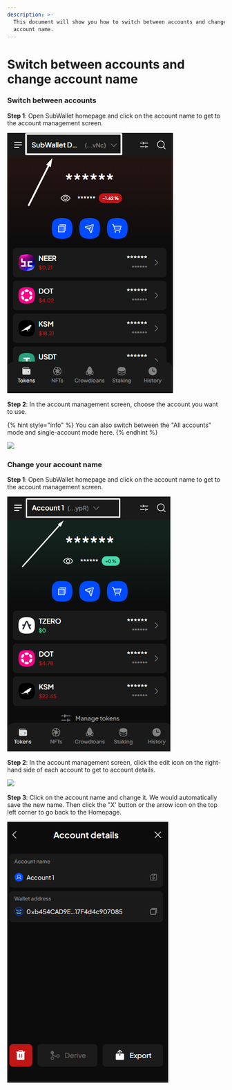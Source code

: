 ```yaml
---
description: >-
  This document will show you how to switch between accounts and change your
  account name.
---
```


# Switch between accounts and change account name

### Switch between accounts

**Step 1**: Open SubWallet homepage and click on the account name to get to the account management screen.

![](<../../.gitbook/assets/image (179) (1).png>)

**Step 2**: In the account management screen, choose the account you want to use.&#x20;

{% hint style="info" %}
You can also switch between the "All accounts" mode and single-account mode here.&#x20;
{% endhint %}

![](<../../.gitbook/assets/image (12) (1) (2) (1).png>)

### Change your account name

**Step 1**: Open SubWallet homepage and click on the account name to get to the account management screen.

![](<../../.gitbook/assets/image (97) (1) (1) (1).png>)

**Step 2**: In the account management screen, click the edit icon on the right-hand side of each account to get to account details.

![](https://files.gitbook.com/v0/b/gitbook-x-prod.appspot.com/o/spaces%2F2zseowhOCGE5xsJFb2z5%2Fuploads%2FatqLo4X4mMkvesyAySHg%2FScreenshot\_21.png?alt=media\&token=6a78920e-db07-4a5a-a216-1462235308e5)

**Step 3**: Click on the account name and change it. We would automatically save the new name. Then click the "X' button or the arrow icon on the top left corner to go back to the Homepage.&#x20;

![](<../../.gitbook/assets/image (40) (1) (1) (1) (1) (1).png>)

